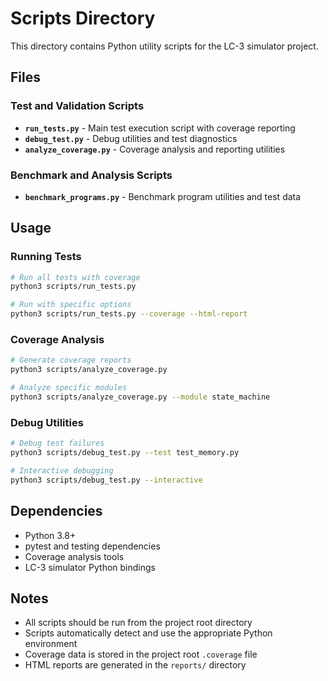 # Scripts Directory

This directory contains Python utility scripts for the LC-3 simulator project.

## Files

### Test and Validation Scripts
- **`run_tests.py`** - Main test execution script with coverage reporting
- **`debug_test.py`** - Debug utilities and test diagnostics
- **`analyze_coverage.py`** - Coverage analysis and reporting utilities

### Benchmark and Analysis Scripts
- **`benchmark_programs.py`** - Benchmark program utilities and test data

## Usage

### Running Tests
```bash
# Run all tests with coverage
python3 scripts/run_tests.py

# Run with specific options
python3 scripts/run_tests.py --coverage --html-report
```

### Coverage Analysis
```bash
# Generate coverage reports
python3 scripts/analyze_coverage.py

# Analyze specific modules
python3 scripts/analyze_coverage.py --module state_machine
```

### Debug Utilities
```bash
# Debug test failures
python3 scripts/debug_test.py --test test_memory.py

# Interactive debugging
python3 scripts/debug_test.py --interactive
```

## Dependencies

- Python 3.8+
- pytest and testing dependencies
- Coverage analysis tools
- LC-3 simulator Python bindings

## Notes

- All scripts should be run from the project root directory
- Scripts automatically detect and use the appropriate Python environment
- Coverage data is stored in the project root `.coverage` file
- HTML reports are generated in the `reports/` directory
